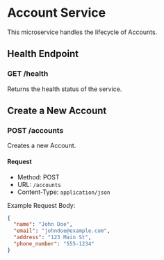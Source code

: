 # Account Service

This microservice handles the lifecycle of Accounts.

## Health Endpoint

### GET /health

Returns the health status of the service.

## Create a New Account

### POST /accounts

Creates a new Account.

#### Request

- Method: POST
- URL: `/accounts`
- Content-Type: `application/json`

Example Request Body:
```json
{
  "name": "John Doe",
  "email": "johndoe@example.com",
  "address": "123 Main St",
  "phone_number": "555-1234"
}
